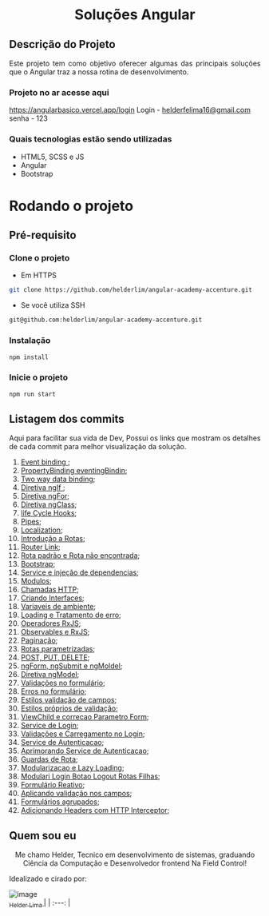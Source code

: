 <h1 align="center"> Soluções Angular </h1>

## Descrição do Projeto
<p align="justify"> Este projeto tem como objetivo oferecer algumas das principais soluções que o Angular traz a nossa rotina de desenvolvimento. </p>

### Projeto no ar acesse aqui
https://angularbasico.vercel.app/login
Login - helderfelima16@gmail.com
senha - 123
### Quais tecnologias estão sendo utilizadas 
- HTML5, SCSS e JS 
- Angular 
- Bootstrap 

# Rodando o projeto 

## Pré-requisito

### Clone o projeto 
- Em HTTPS
```sh
git clone https://github.com/helderlim/angular-academy-accenture.git
```
- Se você utiliza SSH 
```sh
git@github.com:helderlim/angular-academy-accenture.git
```
### Instalação

```sh
npm install
```

### Inicie o projeto 

```sh
npm run start
```

## Listagem dos commits 
<p align="justify"> Aqui para facilitar sua vida de Dev, Possui os links que mostram os detalhes de cada commit para melhor visualização da solução.  </p>

1. [Event binding ](https://github.com/helderlim/angular-academy-accenture/commit/7f02fbff1e678e7e335dbf92631c06ac3fe18268); 
1. [PropertyBinding eventingBindin](https://github.com/helderlim/angular-academy-accenture/commit/35f91e2130fd5f3404ea94dc179155e389c30a81); 
1. [Two way data binding](https://github.com/helderlim/angular-academy-accenture/commit/b470b069cfb7d4c0c245f33b663bd250f17b8ee2); 
1. [Diretiva ngIf ](https://github.com/helderlim/angular-academy-accenture/commit/9cd1e55c74be901224529ab7ffa5458a179a3fc8); 
1. [Diretiva ngFor](https://github.com/helderlim/angular-academy-accenture/commit/848d75aefd923cb421767011f1dca18743a4a465); 
1. [Diretiva ngClass](https://github.com/helderlim/angular-academy-accenture/commit/4f312dbb91da462f458d5fe1d7d4f4815e5baee1); 
1. [life Cycle Hooks](https://github.com/helderlim/angular-academy-accenture/commit/1305e3b27d365fea8a3707e309ac6df75a41f296); 
1. [Pipes](https://github.com/helderlim/angular-academy-accenture/commit/4b9dbc10047a521cd9a62167e743fa715c0a2205); 
1. [Localization](https://github.com/helderlim/angular-academy-accenture/commit/5c2519bb4315543e1f53c31d4bd162648e8c9774); 
1. [Introdução a Rotas](https://github.com/helderlim/angular-academy-accenture/commit/ea1455c50dd9de852758ae478e0fd67c64f4a861); 
1. [Router Link](https://github.com/helderlim/angular-academy-accenture/commit/b494e2c434e9eb7f55239fa1d7ff818e6c0eee79);
1. [Rota padrão e Rota não encontrada](https://github.com/helderlim/angular-academy-accenture/commit/e8d3b4bc4996af144f73c880667634468eced567); 
1. [Bootstrap](https://github.com/helderlim/angular-academy-accenture/commit/0495b425a4e7b892b54212d4ef4349b924ca69b6); 
1. [Service e injeção de dependencias](https://github.com/helderlim/angular-academy-accenture/commit/00df0604929a713ff6d4989454e99a3f009b0180); 
1. [Modulos](https://github.com/helderlim/angular-academy-accenture/commit/65afc97b89c0aa4b68e0d7cd088c1b2a21f217db); 
1. [Chamadas HTTP](https://github.com/helderlim/angular-academy-accenture/commit/9b8635be8bcf323475b7b9268ed32a7eacb33c09); 
1. [Criando Interfaces](https://github.com/helderlim/angular-academy-accenture/commit/ffe89d5ee7cb688e1ebef71a9267424376da9e6c); 
1. [Variaveis de ambiente](https://github.com/helderlim/angular-academy-accenture/commit/9f1beb4fd80e4fb8b1e41c84c635558aa5191aab); 
1. [Loading e Tratamento de erro](https://github.com/helderlim/angular-academy-accenture/commit/614a949600a6cc307ab816a3d47b3efc633151f8); 
1. [Operadores RxJS](https://github.com/helderlim/angular-academy-accenture/commit/ca29309d6c708019d245fed81b3415276ee0a08d); 
1. [Observables e RxJS](https://github.com/helderlim/angular-academy-accenture/commit/ea303ada27e049fa939adc6a6cad20cf6f22dedb); 
1. [Paginação](https://github.com/helderlim/angular-academy-accenture/commit/9a84a832a38142fb4ec856ef7dcd7c27d1c1c5ca); 
1. [Rotas parametrizadas](https://github.com/helderlim/angular-academy-accenture/commit/517ad8b1cd866cef37155b551bbd7b8a7c41a524); 
1. [POST, PUT, DELETE](https://github.com/helderlim/angular-academy-accenture/commit/517ad8b1cd866cef37155b551bbd7b8a7c41a524); 
1. [ngForm, ngSubmit e ngMoldel](https://github.com/helderlim/angular-academy-accenture/commit/7887f97e45f6fac5f09d180cfcbb4d354ae30c86); 
1. [Diretiva ngModel](https://github.com/helderlim/angular-academy-accenture/commit/95e8c8d130498a5bae579da2e09adef6bc6e0ac1); 
1. [Validações no formulário](https://github.com/helderlim/angular-academy-accenture/commit/7801684d93818c262bf4d712f136d179cca8b8b7); 
1. [Erros no formulário](https://github.com/helderlim/angular-academy-accenture/commit/ec265c47ce13272f1bfa13e3153e3ed59ba1f07b); 
1. [Estilos validação de campos](https://github.com/helderlim/angular-academy-accenture/commit/0f2c1c78cb481aae5ba9e4a8d97f2ee7252b7332); 
1. [Estilos próprios de validação](https://github.com/helderlim/angular-academy-accenture/commit/75f2a9b6d2fb09030cb7c61e86cbcc9e6968122a); 
1. [ViewChild e correcao Parametro Form](https://github.com/helderlim/angular-academy-accenture/commit/938c84a317243188856fc1562bae9e551d75334d); 
1. [Service de Login](https://github.com/helderlim/angular-academy-accenture/commit/c7ad3c2aa90ceded3a7e8d859133ce0006435c7e); 
1. [Validações e Carregamento no Login](https://github.com/helderlim/angular-academy-accenture/commit/5d0c36bf98bb98736f28fc1300ccd2e438fa06ad); 
1. [Service de Autenticacao](https://github.com/helderlim/angular-academy-accenture/commit/0656b831aef116236d5088aec260265775b87129); 
1. [Aprimorando Service de Autenticacao](https://github.com/helderlim/angular-academy-accenture/commit/9567762ac7b37fc6abe2fdb5be211037e3a18a72); 
1. [Guardas de Rota](https://github.com/helderlim/angular-academy-accenture/commit/f379f8e68acc4aa8b7c05bdf63ba222e53e5a94e); 
1. [Modularizacao e Lazy Loading](https://github.com/helderlim/angular-academy-accenture/commit/a12855ff2e964bc152311273625572d9104ffec1); 
1. [Modulari Login Botao Logout Rotas Filhas](https://github.com/helderlim/angular-academy-accenture/commit/8d35ef4f2d3d8ad9edc5ab7b689f211fbef6206f); 
1. [Formulário Reativo](https://github.com/helderlim/angular-academy-accenture/commit/cf6f135644adbf772b0bc935e7a3cf8bec249f2f); 
1. [Aplicando validação nos campos](https://github.com/helderlim/angular-academy-accenture/commit/5ed0cabbba431dc0877f6fcb5d294c84e2c3f207); 
1. [Formulários agrupados](https://github.com/helderlim/angular-academy-accenture/commit/9905bcc0d27119c03422353e146241b6c511d2df); 
1. [Adicionando Headers com HTTP Interceptor](https://github.com/helderlim/angular-academy-accenture/commit/a658c54662537fb104cfbe291f9ff2bb3def1cee); 

## Quem sou eu
<p align="center"> Me chamo Helder, Tecnico em desenvolvimento de sistemas, graduando Ciência da Computação e Desenvolvedor frontend Na Field Control!  </p>

<p align="justify"> Idealizado e cirado por:   </p>

![image](https://user-images.githubusercontent.com/54562655/147564323-5bbfef81-95e3-4ae7-8762-8a9893683dec.png)
[<br> <sub> Helder Lima </sub>](https://github.com/helderlim) |
| :---: |  
